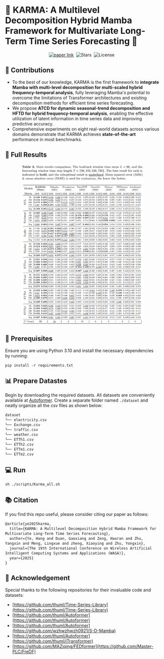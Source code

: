 #  🐍 KARMA: A Multilevel Decomposition Hybrid Mamba Framework for Multivariate Long-Term Time Series Forecasting 🚩
<div align="center">

[![paper link](https://img.shields.io/badge/WASA-7701-EE4353.svg)](https)&nbsp;
![Stars](https://img.shields.io/github/stars/yourrepo?logo=github)&nbsp;
![License](https://img.shields.io/badge/license-MIT-blue?logo=book)&nbsp;

</div>

## 🌟 Contributions
* To the best of our knowledge, KARMA is the first framework to **integrate Mamba with multi-level decomposition for multi-scaled hybrid frequency-temporal analysis**, fully leveraging Mamba's potential to overcome the limitations of Transformer architectures and existing decomposition methods for efficient time series forecasting.
* We propose **ATCD for dynamic seasonal-trend decomposition and HFTD for hybrid frequency-temporal analysis**, enabling the effective utilization of latent information in time series data and improving predictive accuracy.
* Comprehensive experiments on eight real-world datasets across various domains demonstrate that KARMA achieves **state-of-the-art** performance in most benchmarks.

## 📑 Full Results
<div align="center">
  <img src="./pic/res.png" alt="exp" width="400">
</div>


## 📡 Prerequisites

Ensure you are using Python 3.10 and install the necessary dependencies by running:

```
pip install -r requirements.txt
```

## 📊 Prepare Datastes

Begin by downloading the required datasets. All datasets are conveniently available at [Autoformer](https://drive.google.com/drive/folders/1ZOYpTUa82_jCcxIdTmyr0LXQfvaM9vIy). Create a separate folder named `./dataset` and neatly organize all the csv files as shown below:
```
dataset
└── electricity.csv
└── Exchange.csv
└── traffic.csv
└── weather.csv
└── ETTh1.csv
└── ETTh2.csv
└── ETTm1.csv
└── ETTm2.csv 
```

## 💻 Run

```shell
sh ./scripts/Karma_all.sh
```

## 📚 Citation
If you find this repo useful, please consider citing our paper as follows:
```
@article{ye2025karma,
  title={KARMA: A Multilevel Decomposition Hybrid Mamba Framework for Multivariate Long-Term Time Series Forecasting},
  author={Ye, Hang and Duan, Gaoxiang and Zeng, Haoran and Zhu, Yangxin and Meng, Lingxue and zheng, Xiaoying and Zhu, Yongxin},
  journal={The 19th International Conference on Wireless Artificial Intelligent Computing Systems and Applications (WASA)},
  year={2025}
}
```

## 🙏 Acknowledgement
Special thanks to the following repositories for their invaluable code and datasets:

- [https://github.com/thuml/Time-Series-Library](https://github.com/thuml/Time-Series-Library)
- [https://github.com/thuml/Autoformer](https://github.com/thuml/Autoformer)
- [https://github.com/thuml/Autoformer](https://github.com/wzhwzhwzh0921/S-D-Mamba)
- [https://github.com/thuml/Autoformer](https://github.com/thuml/iTransformer)
- [https://github.com/MAZiqing/FEDformer](https://github.com/Master-PLC/FreDF)
